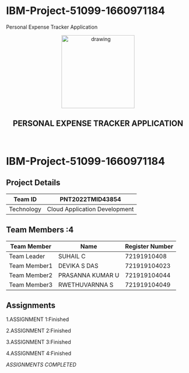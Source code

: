 
# IBM-Project-51099-1660971184
Personal Expense Tracker Application
<br>
<div align="center">
  <img src="https://upload.wikimedia.org/wikipedia/commons/5/51/IBM_logo.svg" align="center" alt="drawing" width="200" />
  <h2 align="center">PERSONAL EXPENSE TRACKER APPLICATION</h2>
</div><br>

# IBM-Project-51099-1660971184




## Project Details
| Team ID       |  PNT2022TMID43854            |
| ------------- | -----------------------------|
| Technology    | Cloud Application Development|


## Team Members :4
| Team Member  | Name            | Register Number|
| -------------| -------------   | --------       |
| Team Leader  | SUHAIL C        | 72191910408    |
| Team Member1 | DEVIKA S DAS    | 721919104023   |
| Team Member2 | PRASANNA KUMAR U| 721919104044   |
| Team Member3 | RWETHUVARNNA S  | 721919104049   |




## Assignments

1.ASSIGNMENT 1:Finished


2.ASSIGNMENT 2:Finished


3.ASSIGNMENT 3:Finished


4.ASSIGNMENT 4:Finished

*ASSIGNMENTS COMPLETED*
